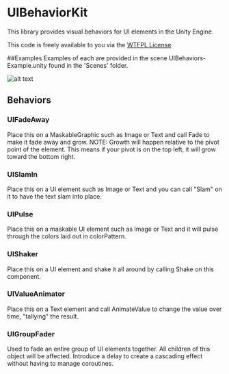 # UIBehaviorKit

This library provides visual behaviors for UI elements in the Unity Engine.

This code is freely available to you via the [WTFPL License](https://en.wikipedia.org/wiki/WTFPL)

##Examples
Examples of each are provided in the scene UIBehaviors-Example.unity found in the 'Scenes' folder.

![alt text](http://www.slonersoft.com/images/uibehavior_example.gif "Examples of UIBehaviors in action.")

## Behaviors
### UIFadeAway
Place this on a MaskableGraphic such as Image or Text and call Fade to make it fade away and grow.
NOTE: Growth will happen relative to the pivot point of the element.  This means if your pivot is on the top left, it will grow toward the bottom right.
### UISlamIn
Place this on a UI element such as Image or Text and you can call "Slam" on it to have the text slam into place.
### UIPulse
Place this on a maskable UI element such as Image or Text and it will pulse through the colors laid out in colorPattern.
### UIShaker
Place this on a UI element and shake it all around by calling Shake on this component.
### UIValueAnimator
Place this on a Text element and call AnimateValue to change the value over time, "tallying" the result.
### UIGroupFader
Used to fade an entire group of UI elements together. All children of this object will be affected.
Introduce a delay to create a cascading effect without having to manage coroutines.
